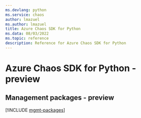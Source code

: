 ```yaml
---
ms.devlang: python
ms.service: chaos
author: lmazuel
ms.author: lmazuel
title: Azure Chaos SDK for Python
ms.data: 08/03/2022
ms.topic: reference
description: Reference for Azure Chaos SDK for Python
---
```

# Azure Chaos SDK for Python - preview

## Management packages - preview
[!INCLUDE [mgmt-packages](chaos-mgmt-index.md)]